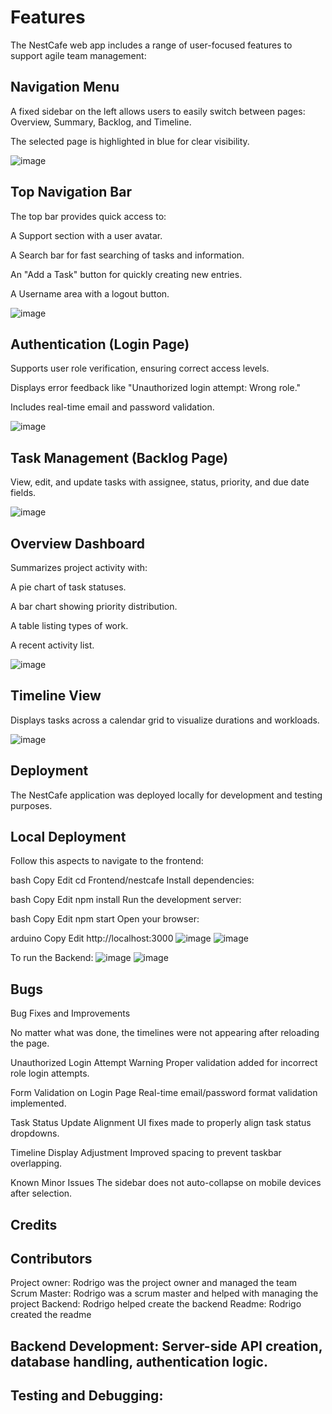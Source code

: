 # Features

The NestCafe web app includes a range of user-focused features to support agile team management:

## Navigation Menu
A fixed sidebar on the left allows users to easily switch between pages: Overview, Summary, Backlog, and Timeline.

The selected page is highlighted in blue for clear visibility.

![image](https://github.com/user-attachments/assets/c22ed925-5a1e-4d59-96c2-2df66d0a49b6)


## Top Navigation Bar
The top bar provides quick access to:

A Support section with a user avatar.

A Search bar for fast searching of tasks and information.

An "Add a Task" button for quickly creating new entries.

A Username area with a logout button.

![image](https://github.com/user-attachments/assets/e4bb7e12-dd9f-46b5-9914-1e912bd1551e)


## Authentication (Login Page)
Supports user role verification, ensuring correct access levels.

Displays error feedback like "Unauthorized login attempt: Wrong role."

Includes real-time email and password validation.

![image](https://github.com/user-attachments/assets/d64e9206-2a2f-4bf7-928a-34c4571e382c)


## Task Management (Backlog Page)
View, edit, and update tasks with assignee, status, priority, and due date fields.

![image](https://github.com/user-attachments/assets/96c80200-cb87-45a1-816f-4d61c843e381)


## Overview Dashboard
Summarizes project activity with:

A pie chart of task statuses.

A bar chart showing priority distribution.

A table listing types of work.

A recent activity list.

![image](https://github.com/user-attachments/assets/07c41bac-3d49-4373-9933-353cc2affda8)


## Timeline View
Displays tasks across a calendar grid to visualize durations and workloads.

![image](https://github.com/user-attachments/assets/9738337b-e630-42fa-86c0-9d274b403cd9)


## Deployment
The NestCafe application was deployed locally for development and testing purposes.

## Local Deployment
Follow this aspects to navigate to the frontend:

bash
Copy
Edit
cd Frontend/nestcafe
Install dependencies:

bash
Copy
Edit
npm install
Run the development server:

bash
Copy
Edit
npm start
Open your browser:

arduino
Copy
Edit
http://localhost:3000
![image](https://github.com/user-attachments/assets/edf8873d-3625-4a1d-8120-24e0da480677)
![image](https://github.com/user-attachments/assets/5969074c-586f-4a90-a690-0bb53fc3ab20)

To run the Backend:
![image](https://github.com/user-attachments/assets/e12790f4-9632-4a16-b904-eddd6a8e9b25)
![image](https://github.com/user-attachments/assets/3c71afde-2484-4024-9bed-4e74b5ae48ca)


## Bugs
Bug Fixes and Improvements

No matter what was done, the timelines were not appearing after reloading the page.

Unauthorized Login Attempt Warning
Proper validation added for incorrect role login attempts.

Form Validation on Login Page
Real-time email/password format validation implemented.


Task Status Update Alignment
UI fixes made to properly align task status dropdowns.

Timeline Display Adjustment
Improved spacing to prevent taskbar overlapping.

Known Minor Issues
The sidebar does not auto-collapse on mobile devices after selection.


## Credits

## Contributors
Project owner: Rodrigo was the project owner and managed the team
Scrum Master: Rodrigo was a scrum master and helped with managing the project
Backend: Rodrigo helped create the backend
Readme: Rodrigo created the readme


## Backend Development: Server-side API creation, database handling, authentication logic.

## Testing and Debugging:




